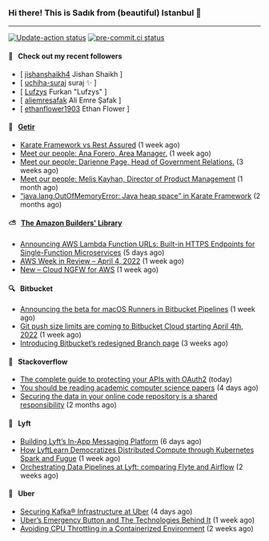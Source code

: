 ### Hi there! This is Sadık from (beautiful) Istanbul 👋

---

[![Update-action status](https://github.com/sadikkuzu/sadikkuzu/actions/workflows/sadikkuzu.yml/badge.svg)](https://github.com/sadikkuzu/sadikkuzu/actions/workflows/sadikkuzu.yml)
[![pre-commit.ci status](https://results.pre-commit.ci/badge/github/sadikkuzu/sadikkuzu/master.svg)](https://results.pre-commit.ci/latest/github/sadikkuzu/sadikkuzu/master)

#### 🔭 &nbsp; Check out my recent followers

- [ [jishanshaikh4](https://github.com/jishanshaikh4) Jishan Shaikh ]
- [ [uchiha-suraj](https://github.com/uchiha-suraj) suraj ✨  ]
- [ [Lufzys](https://github.com/Lufzys) Furkan &#34;Lufzys&#34; ]
- [ [aliemresafak](https://github.com/aliemresafak) Ali Emre Şafak ]
- [ [ethanflower1903](https://github.com/ethanflower1903) Ethan Flower ]


#### 🚀 &nbsp; [Getir](https://technology.getir.com)

- [Karate Framework vs Rest Assured](https://medium.com/getir/karate-framework-vs-rest-assured-95482a61002e?source=rss----5138a1e0a250---4) (1 week ago)
- [Meet our people: Ana Forero, Area Manager.](https://medium.com/getir/meet-our-people-ana-forero-area-manager-755cac4941e?source=rss----5138a1e0a250---4) (1 week ago)
- [Meet our people: Darienne Page, Head of Government Relations.](https://medium.com/getir/meet-our-people-darienne-page-head-of-government-relations-585f4b50b26d?source=rss----5138a1e0a250---4) (3 weeks ago)
- [Meet our people: Melis Kayhan, Director of Product Management](https://medium.com/getir/meet-our-people-melis-kayhan-director-of-product-management-27e8f9913648?source=rss----5138a1e0a250---4) (1 month ago)
- [“java.lang.OutOfMemoryError: Java heap space” in Karate Framework](https://medium.com/getir/java-lang-outofmemoryerror-java-heap-space-in-karate-framework-dc5ad83fcd1b?source=rss----5138a1e0a250---4) (2 months ago)


#### ⛅ &nbsp; [The Amazon Builders' Library](https://aws.amazon.com/builders-library/)

- [Announcing AWS Lambda Function URLs: Built-in HTTPS Endpoints for Single-Function Microservices](https://aws.amazon.com/blogs/aws/announcing-aws-lambda-function-urls-built-in-https-endpoints-for-single-function-microservices/) (5 days ago)
- [AWS Week in Review – April 4, 2022](https://aws.amazon.com/blogs/aws/aws-week-in-review-april-4-2022/) (1 week ago)
- [New – Cloud NGFW for AWS](https://aws.amazon.com/blogs/aws/new-cloud-ngfw-for-aws/) (1 week ago)


#### 🔍 &nbsp; Bitbucket

- [Announcing the beta for macOS Runners in Bitbucket Pipelines](https://bitbucket.org/blog/beta-macos-runners-bitbucket) (1 week ago)
- [Git push size limits are coming to Bitbucket Cloud starting April 4th, 2022](https://bitbucket.org/blog/git-push-size-limits-are-coming-to-bitbucket-cloud-starting-april-4th-2022) (1 week ago)
- [Introducing Bitbucket’s redesigned Branch page](https://bitbucket.org/blog/introducing-bitbuckets-redesigned-branch-page) (3 weeks ago)


#### 📰 &nbsp; Stackoverflow

- [The complete guide to protecting your APIs with OAuth2](https://stackoverflow.blog/2022/04/11/the-complete-guide-to-protecting-your-apis-with-oauth2/) (today)
- [You should be reading academic computer science papers](https://stackoverflow.blog/2022/04/07/you-should-be-reading-academic-computer-science-papers/) (4 days ago)
- [Securing the data in your online code repository is a shared responsibility](https://stackoverflow.blog/2022/01/24/securing-the-data-in-your-online-code-repository-is-a-shared-responsibility/) (2 months ago)

#### 🚕 &nbsp; Lyft

- [Building Lyft’s In-App Messaging Platform](https://eng.lyft.com/building-lyfts-in-app-messaging-platform-f657e548c8c?source=rss----25cd379abb8---4) (6 days ago)
- [How LyftLearn Democratizes Distributed Compute through Kubernetes Spark and Fugue](https://eng.lyft.com/how-lyftlearn-democratizes-distributed-compute-through-kubernetes-spark-and-fugue-c0875b97c3d9?source=rss----25cd379abb8---4) (1 week ago)
- [Orchestrating Data Pipelines at Lyft: comparing Flyte and Airflow](https://eng.lyft.com/orchestrating-data-pipelines-at-lyft-comparing-flyte-and-airflow-72c40d143aad?source=rss----25cd379abb8---4) (2 weeks ago)

#### 🚕 &nbsp; Uber

- [Securing Kafka® Infrastructure at Uber](https://eng.uber.com/securing-kafka-infrastructure-at-uber/) (4 days ago)
- [Uber’s Emergency Button and The Technologies Behind It](https://eng.uber.com/ubers-emergency-button-and-the-technologies-behind-it/) (1 week ago)
- [Avoiding CPU Throttling in a Containerized Environment](https://eng.uber.com/avoiding-cpu-throttling-in-a-containerized-environment/) (2 weeks ago)
